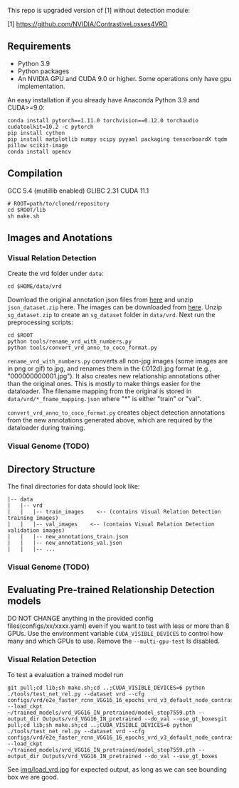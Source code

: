 This repo is upgraded version of [1] without detection module:

[1] https://github.com/NVIDIA/ContrastiveLosses4VRD

## Requirements
* Python 3.9
* Python packages
* An NVIDIA GPU and CUDA 9.0 or higher. Some operations only have gpu implementation.

An easy installation if you already have Anaconda Python 3.9 and CUDA>=9.0:
```
conda install pytorch==1.11.0 torchvision==0.12.0 torchaudio cudatoolkit=10.2 -c pytorch
pip install cython
pip install matplotlib numpy scipy pyyaml packaging tensorboardX tqdm pillow scikit-image
conda install opencv
```

## Compilation
GCC 5.4 (mutillib enabled) GLIBC 2.31 CUDA 11.1
```
# ROOT=path/to/cloned/repository
cd $ROOT/lib
sh make.sh
```


## Images and Anotations

### Visual Relation Detection
Create the vrd folder under `data`:
```
cd $HOME/data/vrd
```
Download the original annotation json files from [here](https://cs.stanford.edu/people/ranjaykrishna/vrd/) and unzip `json_dataset.zip` here. The images can be downloaded from [here](http://imagenet.stanford.edu/internal/jcjohns/scene_graphs/sg_dataset.zip). Unzip `sg_dataset.zip` to create an `sg_dataset` folder in `data/vrd`. Next run the preprocessing scripts:

```
cd $ROOT
python tools/rename_vrd_with_numbers.py
python tools/convert_vrd_anno_to_coco_format.py
```
`rename_vrd_with_numbers.py` converts all non-jpg images (some images are in png or gif) to jpg, and renames them in the {:012d}.jpg format (e.g., "000000000001.jpg"). It also creates new relationship annotations other than the original ones. This is mostly to make things easier for the dataloader. The filename mapping from the original is stored in `data/vrd/*_fname_mapping.json` where "*" is either "train" or "val".

`convert_vrd_anno_to_coco_format.py` creates object detection annotations from the new annotations generated above, which are required by the dataloader during training.

### Visual Genome (TODO)

## Directory Structure
The final directories for data should look like:
```
|-- data
|   |-- vrd
|   |   |-- train_images    <-- (contains Visual Relation Detection training images)
|   |   |-- val_images    <-- (contains Visual Relation Detection validation images)
|   |   |-- new_annotations_train.json
|   |   |-- new_annotations_val.json
|   |   |-- ...
```


### Visual Genome (TODO)

## Evaluating Pre-trained Relationship Detection models

DO NOT CHANGE anything in the provided config files(configs/xx/xxxx.yaml) even if you want to test with less or more than 8 GPUs. Use the environment variable `CUDA_VISIBLE_DEVICES` to control how many and which GPUs to use. Remove the
`--multi-gpu-test` Is disabled.



### Visual Relation Detection
To test a evaluation a trained model run
```
git pull;cd lib;sh make.sh;cd ..;CUDA_VISIBLE_DEVICES=6 python ./tools/test_net_rel.py --dataset vrd --cfg configs/vrd/e2e_faster_rcnn_VGG16_16_epochs_vrd_v3_default_node_contrastive_loss_w_so_p_aware_margin_point2_so_weight_point5_IN_pretrained.yaml --load_ckpt ~/trained_models/vrd_VGG16_IN_pretrained/model_step7559.pth --output_dir Outputs/vrd_VGG16_IN_pretrained --do_val --use_gt_boxesgit pull;cd lib;sh make.sh;cd ..;CUDA_VISIBLE_DEVICES=6 python ./tools/test_net_rel.py --dataset vrd --cfg configs/vrd/e2e_faster_rcnn_VGG16_16_epochs_vrd_v3_default_node_contrastive_loss_w_so_p_aware_margin_point2_so_weight_point5_IN_pretrained.yaml --load_ckpt ~/trained_models/vrd_VGG16_IN_pretrained/model_step7559.pth --output_dir Outputs/vrd_VGG16_IN_pretrained --do_val --use_gt_boxes
```
See [img/load_vrd.jpg](img/load_vrd.jpg) for expected output, as long as we can see bounding box we are good.

